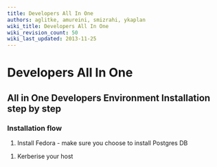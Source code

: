 ```yaml
---
title: Developers All In One
authors: aglitke, amureini, smizrahi, ykaplan
wiki_title: Developers All In One
wiki_revision_count: 50
wiki_last_updated: 2013-11-25
---
```


# Developers All In One

## All in One Developers Environment Installation step by step

### Installation flow

1.  Install Fedora - make sure you choose to install Postgres DB

<!-- -->

1.  Kerberise your host
